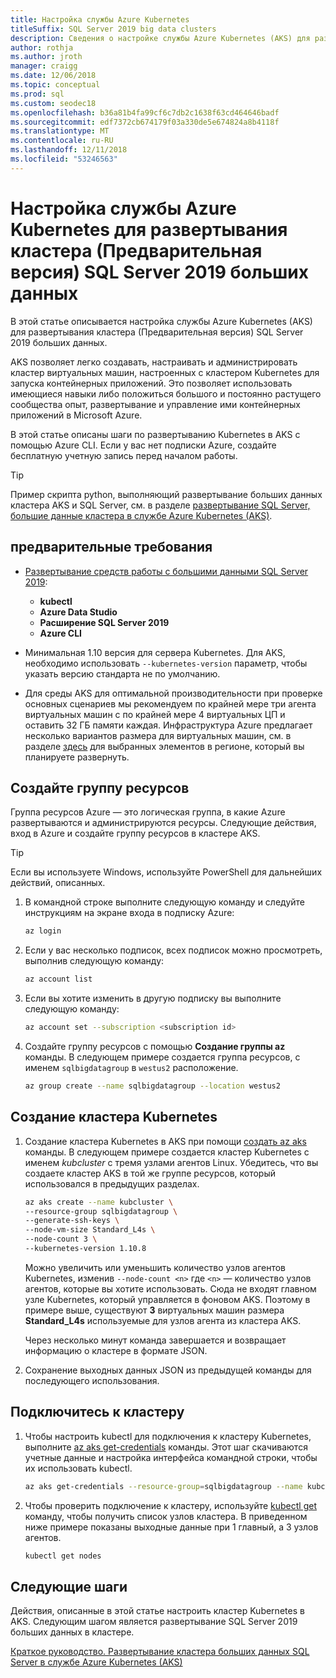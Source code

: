 ```yaml
---
title: Настройка службы Azure Kubernetes
titleSuffix: SQL Server 2019 big data clusters
description: Сведения о настройке службы Azure Kubernetes (AKS) для развернутых кластеров (Предварительная версия) SQL Server 2019 больших данных.
author: rothja
ms.author: jroth
manager: craigg
ms.date: 12/06/2018
ms.topic: conceptual
ms.prod: sql
ms.custom: seodec18
ms.openlocfilehash: b36a81b4fa99cf6c7db2c1638f63cd464646badf
ms.sourcegitcommit: edf7372cb674179f03a330de5e674824a8b4118f
ms.translationtype: MT
ms.contentlocale: ru-RU
ms.lasthandoff: 12/11/2018
ms.locfileid: "53246563"
---
```

# <a name="configure-azure-kubernetes-service-for-sql-server-2019-big-data-cluster-preview-deployments"></a>Настройка службы Azure Kubernetes для развертывания кластера (Предварительная версия) SQL Server 2019 больших данных

В этой статье описывается настройка службы Azure Kubernetes (AKS) для развертывания кластера (Предварительная версия) SQL Server 2019 больших данных.

AKS позволяет легко создавать, настраивать и администрировать кластер виртуальных машин, настроенных с кластером Kubernetes для запуска контейнерных приложений. Это позволяет использовать имеющиеся навыки либо положиться большого и постоянно растущего сообщества опыт, развертывание и управление ими контейнерных приложений в Microsoft Azure.

В этой статье описаны шаги по развертыванию Kubernetes в AKS с помощью Azure CLI. Если у вас нет подписки Azure, создайте бесплатную учетную запись перед началом работы.

> [!TIP] 
> Пример скрипта python, выполняющий развертывание больших данных кластера AKS и SQL Server, см. в разделе [развертывание SQL Server, большие данные кластера в службе Azure Kubernetes (AKS)](https://github.com/Microsoft/sql-server-samples/tree/master/samples/features/sql-big-data-cluster/deployment/aks).

## <a name="prerequisites"></a>предварительные требования

- [Развертывание средств работы с большими данными SQL Server 2019](deploy-big-data-tools.md):
   - **kubectl**
   - **Azure Data Studio**
   - **Расширение SQL Server 2019**
   - **Azure CLI**

- Минимальная 1.10 версия для сервера Kubernetes. Для AKS, необходимо использовать `--kubernetes-version` параметр, чтобы указать версию стандарта не по умолчанию.

- Для среды AKS для оптимальной производительности при проверке основных сценариев мы рекомендуем по крайней мере три агента виртуальных машин с по крайней мере 4 виртуальных ЦП и оставить 32 ГБ памяти каждая. Инфраструктура Azure предлагает несколько вариантов размера для виртуальных машин, см. в разделе [здесь](https://docs.microsoft.com/azure/virtual-machines/windows/sizes) для выбранных элементов в регионе, который вы планируете развернуть.

## <a name="create-a-resource-group"></a>Создайте группу ресурсов

Группа ресурсов Azure — это логическая группа, в какие Azure развертываются и администрируются ресурсы. Следующие действия, вход в Azure и создайте группу ресурсов в кластере AKS.

> [!TIP]
> Если вы используете Windows, используйте PowerShell для дальнейших действий, описанных.

1. В командной строке выполните следующую команду и следуйте инструкциям на экране входа в подписку Azure:

    ```bash
    az login
    ```

1. Если у вас несколько подписок, всех подписок можно просмотреть, выполнив следующую команду:

   ```bash
   az account list
   ```

1. Если вы хотите изменить в другую подписку вы выполните следующую команду:

   ```bash
   az account set --subscription <subscription id>
   ```

1. Создайте группу ресурсов с помощью **Создание группы az** команды. В следующем примере создается группа ресурсов, с именем `sqlbigdatagroup` в `westus2` расположение.

   ```bash
   az group create --name sqlbigdatagroup --location westus2
   ```

## <a name="create-a-kubernetes-cluster"></a>Создание кластера Kubernetes

1. Создание кластера Kubernetes в AKS при помощи [создать az aks](https://docs.microsoft.com/cli/azure/aks) команды. В следующем примере создается кластер Kubernetes с именем *kubcluster* с тремя узлами агентов Linux. Убедитесь, что вы создаете кластер AKS в той же группе ресурсов, который использовался в предыдущих разделах.

    ```bash
   az aks create --name kubcluster \
    --resource-group sqlbigdatagroup \
    --generate-ssh-keys \
    --node-vm-size Standard_L4s \
    --node-count 3 \
    --kubernetes-version 1.10.8
    ```

   Можно увеличить или уменьшить количество узлов агентов Kubernetes, изменив `--node-count <n>` где `<n>` — количество узлов агентов, которые вы хотите использовать. Сюда не входят главном узле Kubernetes, который управляется в фоновом AKS. Поэтому в примере выше, существуют **3** виртуальных машин размера **Standard_L4s** используемые для узлов агента из кластера AKS.

   Через несколько минут команда завершается и возвращает информацию о кластере в формате JSON.

1. Сохранение выходных данных JSON из предыдущей команды для последующего использования.

## <a name="connect-to-the-cluster"></a>Подключитесь к кластеру

1. Чтобы настроить kubectl для подключения к кластеру Kubernetes, выполните [az aks get-credentials](https://docs.microsoft.com/cli/azure/aks?view=azure-cli-latest#az-aks-get-credentials) команды. Этот шаг скачиваются учетные данные и настройка интерфейса командной строки, чтобы их использовать kubectl.

   ```bash
   az aks get-credentials --resource-group=sqlbigdatagroup --name kubcluster
   ```

1. Чтобы проверить подключение к кластеру, используйте [kubectl get](https://kubernetes.io/docs/reference/generated/kubectl/kubectl-commands) команду, чтобы получить список узлов кластера.  В приведенном ниже примере показаны выходные данные при 1 главный, а 3 узлов агентов.

   ```bash
   kubectl get nodes
   ```

## <a name="next-steps"></a>Следующие шаги

Действия, описанные в этой статье настроить кластер Kubernetes в AKS. Следующим шагом является развертывание SQL Server 2019 больших данных в кластере.

[Краткое руководство. Развертывание кластера больших данных SQL Server в службе Azure Kubernetes (AKS)](quickstart-big-data-cluster-deploy.md)
